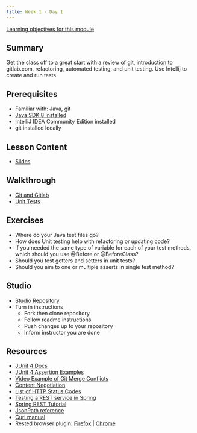 ```yaml
---
title: Week 1 - Day 1
---
```


[Learning objectives for this module](../../objectives/#day-1)

## Summary

Get the class off to a great start with a review of git, introduction to gitlab.com, refactoring, automated testing, and unit testing. Use Intellij to create and run tests.

## Prerequisites

- Familiar with: Java, git
- [Java SDK 8 installed](http://www.oracle.com/technetwork/java/javase/downloads/jdk8-downloads-2133151.html)
- IntelliJ IDEA Community Edition installed
- git installed locally

## Lesson Content

- [Slides](https://education.launchcode.org/gis-devops-slides/week1/day1.html#1)

## Walkthrough

- [Git and Gitlab](../../walkthroughs/gitlab)
- [Unit Tests](../../walkthroughs/unit-tests)

## Exercises

- Where do your Java test files go?
- How does Unit testing help with refactoring or updating code?
- If you needed the same type of variable for each of your test methods, which should you use @Before or @BeforeClass?
- Should you test getters and setters in unit tests?
- Should you aim to one or multiple asserts in single test method?

## Studio

- [Studio Repository](https://gitlab.com/LaunchCodeTraining/junit-studio)
- Turn in instructions
  - Fork then clone repository
  - Follow readme instructions
  - Push changes up to your repository
  - Inform instructor you are done

## Resources

- [JUnit 4 Docs](http://junit.org/junit4/)
- [JUnit 4 Assertion Examples](https://github.com/junit-team/junit4/wiki/Assertions)
- [Video Example of Git Merge Conflicts](https://www.youtube.com/watch?v=zz7NuSCH6II)
- [Content Negotiation](https://en.wikipedia.org/wiki/Content_negotiation)
- [List of HTTP Status Codes](https://en.wikipedia.org/wiki/List_of_HTTP_status_codes)
- [Testing a REST service in Spring](https://spring.io/guides/tutorials/bookmarks/#_testing_a_rest_service)
- [Spring REST Tutorial](https://spring.io/guides/tutorials/bookmarks/)
- [JsonPath reference](http://goessner.net/articles/JsonPath/)
- [Curl manual](https://curl.haxx.se/docs/manual.html)
- Rested browser plugin: [Firefox](https://addons.mozilla.org/en-US/firefox/addon/rested/) | [Chrome](https://chrome.google.com/webstore/detail/rested/eelcnbccaccipfolokglfhhmapdchbfg)
